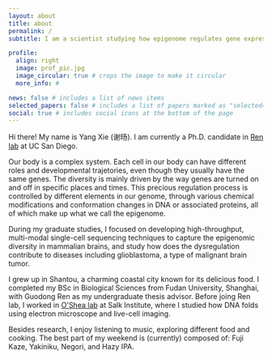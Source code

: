 ```yaml
---
layout: about
title: about
permalink: /
subtitle: I am a scientist studying how epigenome regulates gene expression # <a href='#'>Affiliations</a>. Address. Contacts. Moto. Etc.

profile:
  align: right
  image: prof_pic.jpg
  image_circular: true # crops the image to make it circular
  more_info: #

news: false # includes a list of news items
selected_papers: false # includes a list of papers marked as "selected={true}"
social: true # includes social icons at the bottom of the page
---
```


Hi there! My name is Yang Xie (谢旸). I am currently a Ph.D. candidate in [Ren lab](https://renlab.sdsc.edu/renlab_website/) at UC San Diego.

Our body is a complex system. Each cell in our body can have different roles and developmental trajetories, even though they usually have the same genes. The diversity is mainly driven by the way genes are turned on and off in specific places and times. This precious regulation process is controlled by different elements in our genome, through various chemical modifications and conformation changes in DNA or associated proteins, all of which make up what we call the epigenome.  

During my graduate studies, I focused on developing high-throughput, multi-modal single-cell sequencing techniques to capture the epigenomic diversity in mammalian brains, and study how does the dysregulation contribute to diseases including glioblastoma, a type of malignant brain tumor. 

I grew up in Shantou, a charming coastal city known for its delicious food. I completed my BSc in Biological Sciences from Fudan University, Shanghai, with Guodong Ren as my undergraduate thesis advisor. Before joing Ren lab, I worked in [O'Shea lab](https://www.salk.edu/scientist/clodagh-oshea/) at Salk Institute, where I studied how DNA folds using electron microscope and live-cell imaging. 

Besides research, I enjoy listening to music, exploring different food and cooking. The best part of my weekend is (currently) composed of: Fuji Kaze, Yakiniku, Negori, and Hazy IPA.   


